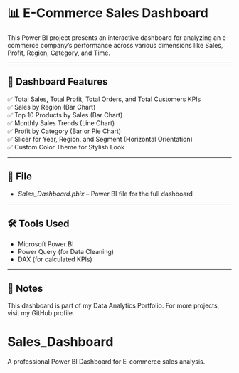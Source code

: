 # 📊 E-Commerce Sales Dashboard

This Power BI project presents an interactive dashboard for analyzing an e-commerce company’s performance across various dimensions like Sales, Profit, Region, Category, and Time.

---

## 🔹 Dashboard Features

✅ Total Sales, Total Profit, Total Orders, and Total Customers KPIs  
✅ Sales by Region (Bar Chart)  
✅ Top 10 Products by Sales (Bar Chart)  
✅ Monthly Sales Trends (Line Chart)  
✅ Profit by Category (Bar or Pie Chart)  
✅ Slicer for Year, Region, and Segment (Horizontal Orientation)  
✅ Custom Color Theme for Stylish Look

---

## 📁 File

- *Sales_Dashboard.pbix* – Power BI file for the full dashboard

---

## 🛠 Tools Used

- Microsoft Power BI  
- Power Query (for Data Cleaning)  
- DAX (for calculated KPIs)

---

## 📌 Notes

This dashboard is part of my Data Analytics Portfolio. For more projects, visit my GitHub profile.
# Sales_Dashboard
A professional Power BI Dashboard for E-commerce sales analysis.
